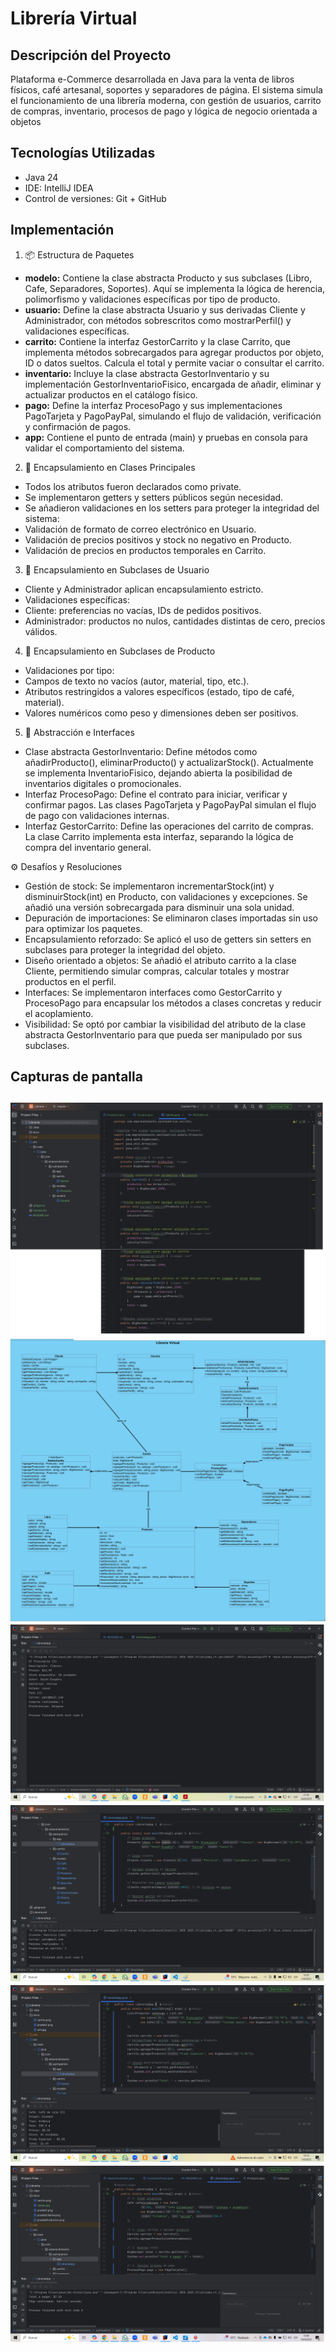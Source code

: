 # Librería Virtual

## Descripción del Proyecto
Plataforma e-Commerce desarrollada en Java para la venta de libros físicos, café artesanal, soportes y separadores de página.
El sistema simula el funcionamiento de una librería moderna, con gestión de usuarios, carrito de compras, inventario, procesos de pago y lógica de negocio orientada a objetos


## Tecnologías Utilizadas
- Java 24
- IDE: IntelliJ IDEA
- Control de versiones: Git + GitHub

## Implementación

1. 📦 Estructura de Paquetes
- **modelo:**
  Contiene la clase abstracta Producto y sus subclases (Libro, Cafe, Separadores, Soportes). Aquí se implementa la lógica de herencia, polimorfismo y validaciones específicas por tipo de producto.
- **usuario:**
  Define la clase abstracta Usuario y sus derivadas Cliente y Administrador, con métodos sobrescritos como mostrarPerfil() y validaciones específicas.
- **carrito:**
  Contiene la interfaz GestorCarrito y la clase Carrito, que implementa métodos sobrecargados para agregar productos por objeto, ID o datos sueltos. Calcula el total y permite vaciar o consultar el carrito.
- **inventario:**
  Incluye la clase abstracta GestorInventario y su implementación GestorInventarioFisico, encargada de añadir, eliminar y actualizar productos en el catálogo físico.
- **pago:**
  Define la interfaz ProcesoPago y sus implementaciones PagoTarjeta y PagoPayPal, simulando el flujo de validación, verificación y confirmación de pagos.
- **app:**
  Contiene el punto de entrada (main) y pruebas en consola para validar el comportamiento del sistema.



2. 🔐 Encapsulamiento en Clases Principales
- Todos los atributos fueron declarados como private.
- Se implementaron getters y setters públicos según necesidad.
- Se añadieron validaciones en los setters para proteger la integridad del sistema:
- Validación de formato de correo electrónico en Usuario.
- Validación de precios positivos y stock no negativo en Producto.
- Validación de precios en productos temporales en Carrito.

3. 🔐 Encapsulamiento en Subclases de Usuario
- Cliente y Administrador aplican encapsulamiento estricto.
- Validaciones específicas:
- Cliente: preferencias no vacías, IDs de pedidos positivos.
- Administrador: productos no nulos, cantidades distintas de cero, precios válidos.

4. 🔐 Encapsulamiento en Subclases de Producto
- Validaciones por tipo:
- Campos de texto no vacíos (autor, material, tipo, etc.).
- Atributos restringidos a valores específicos (estado, tipo de café, material).
- Valores numéricos como peso y dimensiones deben ser positivos.

5. 🧩 Abstracción e Interfaces
- Clase abstracta GestorInventario:
  Define métodos como añadirProducto(), eliminarProducto() y actualizarStock().
  Actualmente se implementa InventarioFisico, dejando abierta la posibilidad de inventarios digitales o promocionales.
- Interfaz ProcesoPago:
  Define el contrato para iniciar, verificar y confirmar pagos.
  Las clases PagoTarjeta y PagoPayPal simulan el flujo de pago con validaciones internas.
- Interfaz GestorCarrito:
  Define las operaciones del carrito de compras.
  La clase Carrito implementa esta interfaz, separando la lógica de compra del inventario general.

⚙️ Desafíos y Resoluciones
- Gestión de stock:
  Se implementaron incrementarStock(int) y disminuirStock(int) en Producto, con validaciones y excepciones.
  Se añadió una versión sobrecargada para disminuir una sola unidad.
- Depuración de importaciones:
  Se eliminaron clases importadas sin uso para optimizar los paquetes.
- Encapsulamiento reforzado:
  Se aplicó el uso de getters sin setters en subclases para proteger la integridad del objeto.
- Diseño orientado a objetos:
  Se añadió el atributo carrito a la clase Cliente, permitiendo simular compras, calcular totales y mostrar productos en el perfil.
- Interfaces:
Se implementaron interfaces como GestorCarrito y ProcesoPago para encapsular los métodos a clases concretas y reducir el acoplamiento.
- Visibilidad:
Se optó por cambiar la visibilidad del atributo de la clase abstracta GestorInventario para que pueda ser manipulado por sus subclases.

## Capturas de pantalla
![Carrito](docs/carrito.png)  
![Diagrama UML](docs/clases.jpg)
![Prueba de Visualización](docs/prueba1.png)
![Atributos de Cliente Ficticio](docs/pruebaCliente.png)
![Atributos de Productos Ficticios](docs/pruebaProductos.png)
![Prototipo de proceso de pago](docs/pago.png)
---
